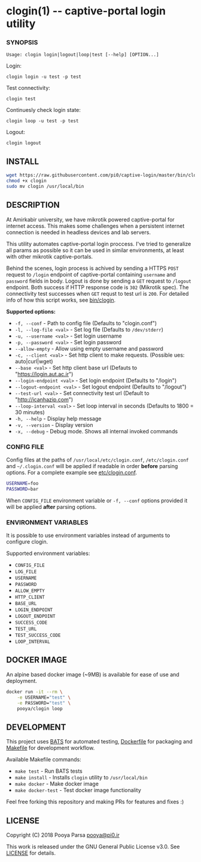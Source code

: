 # clogin(1) -- captive-portal login utility

### SYNOPSIS

`Usage: clogin login|logout|loop|test [--help] [OPTION...]`

Login:

`clogin login -u test -p test`

Test connectivity:

`clogin test`

Continuesly check login state:

`clogin loop -u test -p test`

Logout:

`clogin logout`

## INSTALL

```bash
wget https://raw.githubusercontent.com/pi0/captive-login/master/bin/clogin
chmod +x clogin
sudo mv clogin /usr/local/bin
```

## DESCRIPTION

At Amirkabir university, we have mikrotik powered captive-portal for internet access. This makes some challenges when a persistent internet connection is needed in headless devices and lab servers.

This utility automates captive-portal login proccess. I've tried to generalize all params as possible so it can be used in similar environments, at least with other mikrotik captive-portals.

Behind the scenes, login process is achived by sending a HTTPS `POST` request to `/login` endpoint of captive-portal containing `username` and `password` fields in body. Logout is done by sending a `GET` request to `/logout` endpoint.
Both success if HTTP response code is `302` (Mikrotik spec).
The connectivity test successes when `GET` requst to test url is `200`.
For detailed info of how this script works, see [bin/clogin](bin/clogin). 

**Supported options:**

- `-f, --conf` - Path to config file (Defaults to "clogin.conf")
- `-l, --log-file <val>` - Set log file (Defaults to `/dev/stderr`)
- `-u, --username <val>` - Set login username
- `-p, --password <val>` - Set login password
- `--allow-empty` - Allow using empty username and password
- `-c, --client <val>` - Set http client to make requests. (Possible <val>ues: auto|curl|wget)
- `--base <val>` - Set http client base url (Defauts to "https://login.aut.ac.ir")
- `--login-endpoint <val>` - Set login endpoint (Defaults to "/login")
- `--logout-endpoint <val>` - Set logout endpoint (Defaults to "/logout")
- `--test-url <val>` - Set connectivity test url (Default to "http://icanhazip.com")
- `--loop-interval <val>` - Set loop interval in seconds (Defaults to 1800 = 30 minutes)
- `-h, --help` - Display help message
- `-v, --version` - Display version
-  `-x, --debug` - Debug mode. Shows all internal invoked commands

### CONFIG FILE

Config files at the paths of `/usr/local/etc/clogin.conf`, `/etc/clogin.conf` and `~/.clogin.conf` will be applied if readable in order **before** parsing options. For a complete example see [etc/clogin.conf](etc/clogin.conf).

```bash
USERNAME=foo
PASSWORD=bar
```

When `CONFIG_FILE` environment variable or `-f, --conf` options provided it will be applied **after** parsing options.

### ENVIRONMENT VARIABLES

It is possible to use environment variables instead of arguments to configure clogin.

Supported environment variables:

- `CONFIG_FILE`
- `LOG_FILE`
- `USERNAME`
- `PASSWORD`
- `ALLOW_EMPTY`
- `HTTP_CLIENT`
- `BASE_URL`
- `LOGIN_ENDPOINT`
- `LOGOUT_ENDPOINT`
- `SUCCESS_CODE`
- `TEST_URL`
- `TEST_SUCCESS_CODE`
- `LOOP_INTERVAL`

## DOCKER IMAGE

An alpine based docker image (~9MB) is available for ease of use and deployment.

```bash
docker run -it --rm \
    -e USERNAME="test" \
    -e PASSWORD="test" \
    pooya/clogin loop
```

## DEVELOPMENT

This project uses [BATS](https://github.com/sstephenson/bats) for automated testing, [Dockerfile](https://docs.docker.com/engine/reference/builder) for packaging and [Makefile](https://www.gnu.org/s/make/manual/make.html) for development workflow.

Available Makefile commands:

- `make test` - Run BATS tests
- `make install` - Installs `clogin` utility to `/usr/local/bin`
- `make docker` - Make docker image
- `make docker-test` - Test docker image functionality

Feel free forking this repository and making PRs for features and fixes :)

## LICENSE

Copyright (C) 2018 Pooya Parsa <pooya@pi0.ir>

This work is released under the GNU General Public License v3.0. See [LICENSE](./LICENSE) for details.
